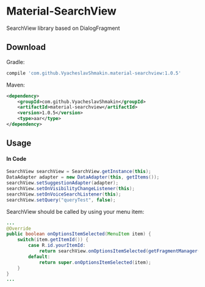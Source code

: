 # Material-SearchView
SearchView library based on DialogFragment

Download
--------

Gradle:

```groovy
compile 'com.github.VyacheslavShmakin.material-searchview:1.0.5'
```

Maven:

```xml
<dependency>
    <groupId>com.github.VyacheslavShmakin</groupId>
    <artifactId>material-searchview</artifactId>
    <version>1.0.5</version>
    <type>aar</type>
</dependency>
```


Usage
-----
#### In Code
``` java
SearchView searchView = SearchView.getInstance(this);
DataAdapter adapter = new DataAdapter(this, getItems());
searchView.setSuggestionAdapter(adapter);
searchView.setOnVisibilityChangeListener(this);
searchView.setOnVoiceSearchListener(this);
searchView.setQuery("queryTest", false);
```

SearchView should be called by using your menu item:
``` java
...
@Override
public boolean onOptionsItemSelected(MenuItem item) {
    switch(item.getItemId()) {
        case R.id.yourItemId:
            return searchView.onOptionsItemSelected(getFragmentManager(), item);
        default:
            return super.onOptionsItemSelected(item);
    }
}
...
```

